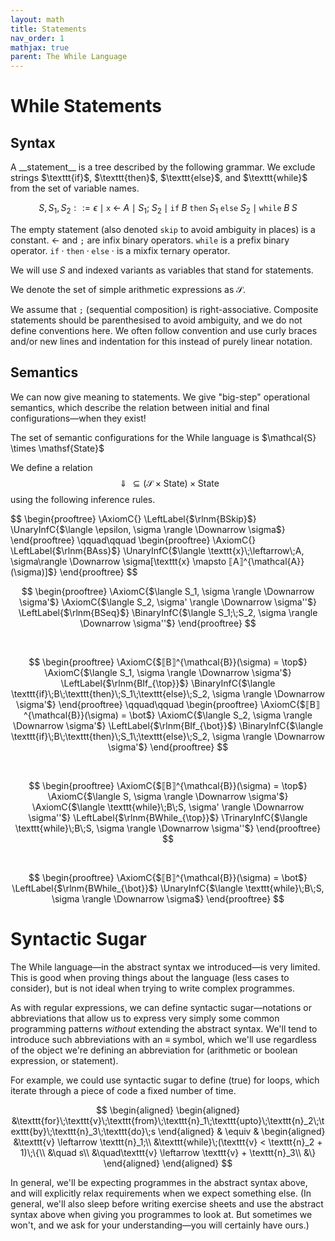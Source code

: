 ```yaml
---
layout: math
title: Statements
nav_order: 1
mathjax: true
parent: The While Language
---
```


# While Statements



## Syntax

<div class="defn" markdown="1">
A __statement__ is a tree described by the following grammar. We exclude
strings $\texttt{if}$, $\texttt{then}$, $\texttt{else}$, and $\texttt{while}$
from the set of variable names.

$$
  S, S_1, S_2 ::= \epsilon \mid \texttt{x}\;\leftarrow\;A \mid S_1;\;S_2 \mid \texttt{if}\;B\;\texttt{then}\;S_1\;\texttt{else}\;S_2 \mid \texttt{while}\;B\;S
$$

The empty statement (also denoted $\texttt{skip}$ to avoid ambiguity in places)
is a constant. $\leftarrow$ and $\texttt{;}$ are infix binary operators.
$\texttt{while}$ is a prefix binary operator.
$\texttt{if}\;\cdot\;\texttt{then}\;\cdot\;\texttt{else}\;\cdot$ is a mixfix
ternary operator.

We will use $S$ and indexed variants as variables that stand for statements.

We denote the set of simple arithmetic expressions as $\mathcal{S}$.
</div>

We assume that $\texttt{;}$ (sequential composition) is right-associative.
Composite statements should be parenthesised to avoid ambiguity, and we do not
define conventions here. We often follow convention and use curly braces and/or
new lines and indentation for this instead of purely linear notation.

## Semantics

We can now give meaning to statements. We give "big-step" operational
semantics, which describe the relation between initial and final
configurations—when they exist!

<div class="defn" markdown="1">
The set of semantic configurations for the While language is $\mathcal{S} \times \mathsf{State}$
</div>

We define a relation
$$\Downarrow \subseteq (\mathcal{S} \times \mathsf{State}) \times
\mathsf{State}$$ using the following inference rules.

<div class="defn" markdown="1">
$$
\begin{prooftree}
\AxiomC{}
\LeftLabel{$\rlnm{BSkip}$}
\UnaryInfC{$\langle \epsilon, \sigma \rangle \Downarrow \sigma$}
\end{prooftree}
\qquad\qquad
\begin{prooftree}
\AxiomC{}
\LeftLabel{$\rlnm{BAss}$}
\UnaryInfC{$\langle \texttt{x}\;\leftarrow\;A, \sigma\rangle \Downarrow \sigma[\texttt{x} \mapsto ⟦A⟧^{\mathcal{A}}(\sigma)]$}
\end{prooftree}
$$

<br/>

$$
\begin{prooftree}
\AxiomC{$\langle S_1, \sigma  \rangle \Downarrow \sigma'$}
\AxiomC{$\langle S_2, \sigma' \rangle \Downarrow \sigma''$}
\LeftLabel{$\rlnm{BSeq}$}
\BinaryInfC{$\langle S_1;\;S_2, \sigma \rangle \Downarrow \sigma''$}
\end{prooftree}
$$

<br/>

$$
\begin{prooftree}
\AxiomC{$⟦B⟧^{\mathcal{B}}(\sigma) = \top$}
\AxiomC{$\langle S_1, \sigma  \rangle \Downarrow \sigma'$}
\LeftLabel{$\rlnm{BIf_{\top}}$}
\BinaryInfC{$\langle \texttt{if}\;B\;\texttt{then}\;S_1\;\texttt{else}\;S_2, \sigma \rangle \Downarrow \sigma'$}
\end{prooftree}
\qquad\qquad
\begin{prooftree}
\AxiomC{$⟦B⟧^{\mathcal{B}}(\sigma) = \bot$}
\AxiomC{$\langle S_2, \sigma \rangle \Downarrow \sigma'$}
\LeftLabel{$\rlnm{BIf_{\bot}}$}
\BinaryInfC{$\langle \texttt{if}\;B\;\texttt{then}\;S_1\;\texttt{else}\;S_2, \sigma \rangle \Downarrow \sigma'$}
\end{prooftree}
$$

<br/>

$$
\begin{prooftree}
\AxiomC{$⟦B⟧^{\mathcal{B}}(\sigma) = \top$}
\AxiomC{$\langle S, \sigma \rangle \Downarrow \sigma'$}
\AxiomC{$\langle \texttt{while}\;B\;S, \sigma' \rangle \Downarrow \sigma''$}
\LeftLabel{$\rlnm{BWhile_{\top}}$}
\TrinaryInfC{$\langle \texttt{while}\;B\;S, \sigma \rangle \Downarrow \sigma''$}
\end{prooftree}
$$

<br/>

$$
\begin{prooftree}
\AxiomC{$⟦B⟧^{\mathcal{B}}(\sigma) = \bot$}
\LeftLabel{$\rlnm{BWhile_{\bot}}$}
\UnaryInfC{$\langle \texttt{while}\;B\;S, \sigma \rangle \Downarrow \sigma$}
\end{prooftree}
$$

</div>

# Syntactic Sugar

The While language—in the abstract syntax we introduced—is very limited. This
is good when proving things about the language (less cases to consider), but is
not ideal when trying to write complex programmes.

As with regular expressions, we can define syntactic sugar—notations or
abbreviations that allow us to express very simply some common programming
patterns _without_ extending the abstract syntax. We'll tend to introduce such
abbreviations with an $\equiv$ symbol, which we'll use regardless of the object
we're defining an abbreviation for (arithmetic or boolean expression, or
statement).

For example, we could use syntactic sugar to define (true) for loops, which
iterate through a piece of code a fixed number of time.

$$
\begin{aligned}
  \begin{aligned}
  &\texttt{for}\;\texttt{v}\;\texttt{from}\;\texttt{n}_1\;\texttt{upto}\;\texttt{n}_2\;\texttt{by}\;\texttt{n}_3\;\texttt{do}\;s
  \end{aligned}
&
  \equiv
&
  \begin{aligned}
  &\texttt{v} \leftarrow \texttt{n}_1;\\
  &\texttt{while}\;(\texttt{v} < \texttt{n}_2 + 1)\;\{\\
  &\quad s\\
  &\quad\texttt{v} \leftarrow \texttt{v} + \texttt{n}_3\\
  &\}
  \end{aligned}
\end{aligned}
$$

In general, we'll be expecting programmes in the abstract syntax above, and
will explicitly relax requirements when we expect something else.
(In general, we'll also sleep before writing exercise sheets and use the
abstract syntax above when giving you programmes to look at. But sometimes we
won't, and we ask for your understanding—you will certainly have ours.)

